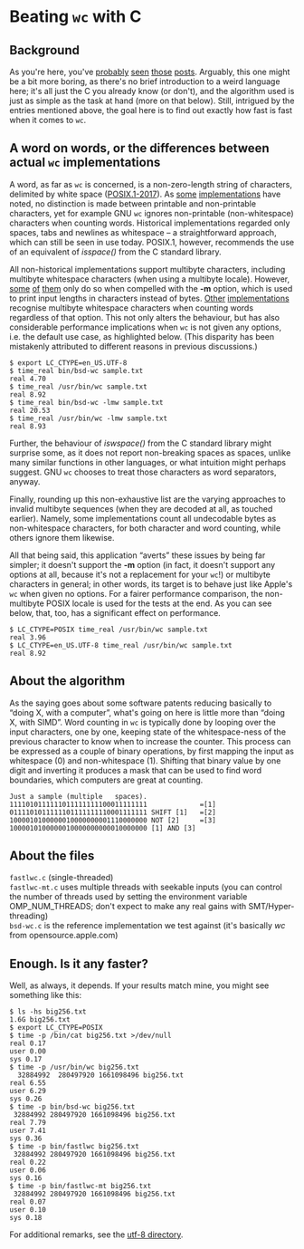 # Beating ``wc`` with C

## Background

As you're here, you've [probably][p1] [seen][p2] [those][p3] [posts][p4].
Arguably, this one might be a bit more boring, as there's no brief
introduction to a weird language here; it's all just the C you already know
(or don't), and the algorithm used is just as simple as the task at hand
(more on that below). Still, intrigued by the entries mentioned above, the
goal here is to find out exactly how fast is fast when it comes to ``wc``.

[p1]: https://ajeetdsouza.github.io/blog/posts/beating-c-with-70-lines-of-go/
[p2]: https://chrispenner.ca/posts/wc
[p3]: https://ummaycoc.github.io/wc.apl/
[p4]: https://futhark-lang.org/blog/2019-10-25-beating-c-with-futhark-on-gpu.html

## A word on words, or the differences between actual ``wc`` implementations

A word, as far as ``wc`` is concerned, is a non-zero-length string of
characters, delimited by white space ([POSIX.1-2017]). As [some][netbsd]
[implementations][openbsd] have noted, no distinction is made between
printable and non-printable characters, yet for example GNU ``wc`` ignores
non-printable (non-whitespace) characters when counting words. Historical
implementations regarded only spaces, tabs and newlines as whitespace – a
straightforward approach, which can still be seen in use today. POSIX.1,
however, recommends the use of an equivalent of *isspace()* from the C
standard library.

All non-historical implementations support multibyte characters, including
multibyte whitespace characters (when using a multibyte locale). However,
[some][apple] [of][freebsd] [them][openbsd] only do so when compelled with
the **-m** option, which is used to print input lengths in characters
instead of bytes. [Other][netbsd] [implementations][GNU] recognise multibyte
whitespace characters when counting words regardless of that option. This
not only alters the behaviour, but has also considerable performance
implications when ``wc`` is not given any options, i.e. the default use
case, as highlighted below. (This disparity has been mistakenly attributed
to different reasons in previous discussions.)

```
$ export LC_CTYPE=en_US.UTF-8
$ time_real bin/bsd-wc sample.txt
real 4.70
$ time_real /usr/bin/wc sample.txt
real 8.92
$ time_real bin/bsd-wc -lmw sample.txt
real 20.53
$ time_real /usr/bin/wc -lmw sample.txt
real 8.93
```

Further, the behaviour of *iswspace()* from the C standard library might
surprise some, as it does not report non-breaking spaces as spaces, unlike
many similar functions in other languages, or what intuition might perhaps
suggest. GNU ``wc`` chooses to treat those characters as word separators,
anyway.

Finally, rounding up this non-exhaustive list are the varying approaches to
invalid multibyte sequences (when they are decoded at all, as touched
earlier). Namely, some implementations count all undecodable bytes as
non-whitespace characters, for both character and word counting, while others
ignore them likewise.

All that being said, this application “averts” these issues by being far
simpler; it doesn't support the **-m** option (in fact, it doesn't support
any options at all, because it's not a replacement for your ``wc``!) or
multibyte characters in general; in other words, its target is to behave
just like Apple's ``wc`` when given no options. For a fairer performance
comparison, the non-multibyte POSIX locale is used for the tests at the end.
As you can see below, that, too, has a significant effect on performance.

```
$ LC_CTYPE=POSIX time_real /usr/bin/wc sample.txt
real 3.96
$ LC_CTYPE=en_US.UTF-8 time_real /usr/bin/wc sample.txt
real 8.92
```

[POSIX.1-2017]: https://pubs.opengroup.org/onlinepubs/9699919799/utilities/wc.html
[netbsd]: http://cvsweb.netbsd.org/bsdweb.cgi/src/usr.bin/wc/wc.c?rev=1.35
[openbsd]: https://cvsweb.openbsd.org/src/usr.bin/wc/wc.c?rev=1.26
[freebsd]: https://svnweb.freebsd.org/base/head/usr.bin/wc/wc.c?revision=346316
[apple]: https://opensource.apple.com/source/text_cmds/text_cmds-99/wc/wc.c
[gnu]: http://git.savannah.gnu.org/cgit/coreutils.git/plain/src/wc.c

## About the algorithm

As the saying goes about some software patents reducing basically to “doing
X, with a computer”, what's going on here is little more than “doing X, with
SIMD”. Word counting in ``wc`` is typically done by looping over the input
characters, one by one, keeping state of the whitespace-ness of the previous
character to know when to increase the counter. This process can be
expressed as a couple of binary operations, by first mapping the input as
whitespace (0) and non-whitespace (1). Shifting that binary value by one
digit and inverting it produces a mask that can be used to find word
boundaries, which computers are great at counting.

```
Just a sample (multiple   spaces).
1111010111111011111111100011111111             =[1]
0111101011111101111111110001111111 SHIFT [1]   =[2]
1000010100000010000000001110000000 NOT [2]     =[3]
1000010100000010000000000010000000 [1] AND [3]
```

## About the files

``fastlwc.c`` (single-threaded)  
``fastlwc-mt.c`` uses multiple threads with seekable inputs (you
can control the number of threads used by setting the environment variable
OMP_NUM_THREADS; don't expect to make any real gains with SMT/Hyper-threading)  
``bsd-wc.c`` is the reference implementation we test against (it's basically
*wc* from opensource.apple.com)  

## Enough. Is it any faster?

Well, as always, it depends. If your results match mine, you might see
something like this:

```
$ ls -hs big256.txt
1.6G big256.txt
$ export LC_CTYPE=POSIX
$ time -p /bin/cat big256.txt >/dev/null
real 0.17
user 0.00
sys 0.17
$ time -p /usr/bin/wc big256.txt
  32884992  280497920 1661098496 big256.txt
real 6.55
user 6.29
sys 0.26
$ time -p bin/bsd-wc big256.txt
 32884992 280497920 1661098496 big256.txt
real 7.79
user 7.41
sys 0.36
$ time -p bin/fastlwc big256.txt
 32884992 280497920 1661098496 big256.txt
real 0.22
user 0.06
sys 0.16
$ time -p bin/fastlwc-mt big256.txt
 32884992 280497920 1661098496 big256.txt
real 0.07
user 0.10
sys 0.18
```

For additional remarks, see the [utf-8 directory](utf-8/).
